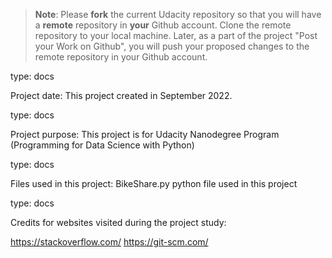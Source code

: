 >**Note**: Please **fork** the current Udacity repository so that you will have a **remote** repository in **your** Github account. Clone the remote repository to your local machine. Later, as a part of the project "Post your Work on Github", you will push your proposed changes to the remote repository in your Github account.

type: docs

Project date: This project created in September 2022.

type: docs

Project purpose: This project is for Udacity Nanodegree Program (Programming for Data Science with Python)

type: docs

Files used in this project: BikeShare.py python file used in this project

type: docs

Credits for websites visited during the project study:

https://stackoverflow.com/
https://git-scm.com/
